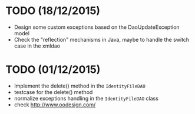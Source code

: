# TODO (18/12/2015)
* Design some custom exceptions based on the DaoUpdateException model
* Check the "reflection" mechanisms in Java, maybe to handle the switch case in the xmldao


# TODO (01/12/2015)
* Implement the delete() method in the `IdentityFileDAO` 
* testcase for the delete() method
* normalize exceptions handling in the `IdentityFileDAO` class 
* check http://www.oodesign.com/
